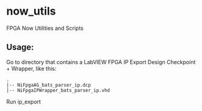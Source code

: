 # now_utils
FPGA Now Utilities and Scripts

## Usage:

Go to directory that contains a LabVIEW FPGA IP Export Design Checkpoint + Wrapper, like this:

```
.
|-- NiFpgaAG_bats_parser_ip.dcp
|-- NiFpgaIPWrapper_bats_parser_ip.vhd
```

Run ip_export
